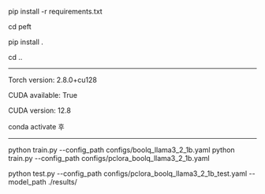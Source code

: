 
pip install -r requirements.txt

cd peft

pip install .

cd ..

---

Torch version: 2.8.0+cu128

CUDA available: True

CUDA version: 12.8

conda activate 후



---

python train.py --config_path configs/boolq_llama3_2_1b.yaml
python train.py --config_path configs/pclora_boolq_llama3_2_1b.yaml


python test.py --config_path configs/pclora_boolq_llama3_2_1b_test.yaml --model_path ./results/
